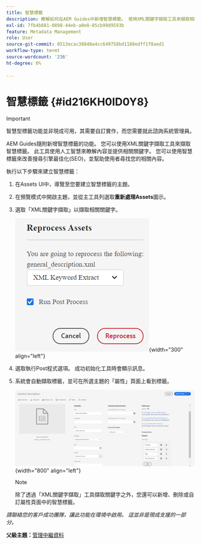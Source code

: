 ```yaml
---
title: 智慧標籤
description: 瞭解如何在AEM Guides中新增智慧標籤。 使用XML關鍵字擷取工具來擷取相關關鍵字。
exl-id: 7fb4b881-0898-44eb-a0e8-85cb99d9593b
feature: Metadata Management
role: User
source-git-commit: 0513ecac38840a4cc649758bd1180edff1f8aed1
workflow-type: tm+mt
source-wordcount: '236'
ht-degree: 0%

---
```


# 智慧標籤 {#id216KH0ID0Y8}

>[!IMPORTANT]
>
> 智慧型標籤功能並非現成可用，其需要自訂實作，而您需要就此諮詢系統管理員。

AEM Guides隨附新增智慧標籤的功能。 您可以使用XML關鍵字擷取工具來擷取智慧標籤。 此工具使用人工智慧來瞭解內容並提供相關關鍵字。 您可以使用智慧標籤來改善搜尋引擎最佳化\(SEO\)，並幫助使用者尋找您的相關內容。

執行以下步驟來建立智慧標籤：

1. 在Assets UI中，導覽至您要建立智慧標籤的主題。
1. 在預覽模式中開啟主題，並從主工具列選取&#x200B;**重新處理Assets**&#x200B;圖示。
1. 選取「XML關鍵字擷取」以擷取相關關鍵字。

   ![](images/smart-tag-reprocess-asset.png){width="300" align="left"}

1. 選取執行Post程式選項。 成功初始化工具時會顯示訊息。
1. 系統會自動擷取標籤，並可在所選主題的「屬性」頁面上看到標籤。

   ![](images/properties-smart-tags.png){width="800" align="left"}

   >[!NOTE]
   >
   > 除了透過「XML關鍵字擷取」工具擷取關鍵字之外，您還可以新增、刪除或自訂屬性頁面中的智慧標籤。


*請聯絡您的客戶成功團隊，讓此功能在環境中啟用。 這並非是現成支援的一部分。*

**父級主題：**[&#x200B;管理中繼資料](manage-metadata.md)
